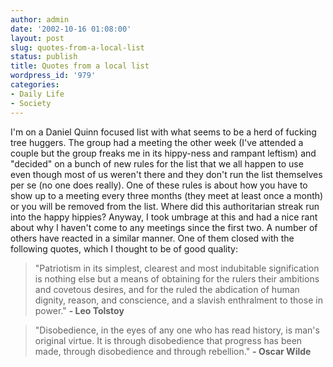 ```yaml
---
author: admin
date: '2002-10-16 01:08:00'
layout: post
slug: quotes-from-a-local-list
status: publish
title: Quotes from a local list
wordpress_id: '979'
categories:
- Daily Life
- Society
---
```


I'm on a Daniel Quinn focused list with what seems to be a herd of
fucking tree huggers. The group had a meeting the other week (I've
attended a couple but the group freaks me in its hippy-ness and rampant
leftism) and "decided" on a bunch of new rules for the list that we all
happen to use even though most of us weren't there and they don't run
the list themselves per se (no one does really). One of these rules is
about how you have to show up to a meeting every three months (they meet
at least once a month) or you will be removed from the list. Where did
this authoritarian streak run into the happy hippies? Anyway, I took
umbrage at this and had a nice rant about why I haven't come to any
meetings since the first two. A number of others have reacted in a
similar manner. One of them closed with the following quotes, which I
thought to be of good quality:

> "Patriotism in its simplest, clearest and most indubitable
> signification is nothing else but a means of obtaining for the rulers
> their ambitions and covetous desires, and for the ruled the abdication
> of human dignity, reason, and conscience, and a slavish enthralment to
> those in power." **- Leo Tolstoy**

> "Disobedience, in the eyes of any one who has read history, is man's
> original virtue. It is through disobedience that progress has been
> made, through disobedience and through rebellion." **- Oscar Wilde**
